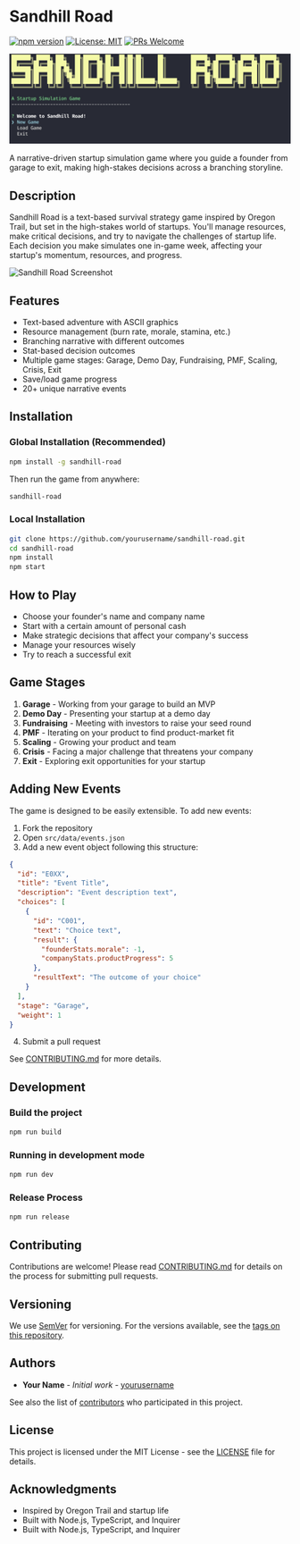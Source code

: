 # Sandhill Road

[![npm version](https://img.shields.io/npm/v/sandhill-road.svg)](https://www.npmjs.com/package/sandhill-road)
[![License: MIT](https://img.shields.io/badge/License-MIT-yellow.svg)](https://opensource.org/licenses/MIT)
[![PRs Welcome](https://img.shields.io/badge/PRs-welcome-brightgreen.svg)](./CONTRIBUTING.md)

![Sandhill Road Title Screen](https://raw.githubusercontent.com/bomatson/sandhill-road/main/assets/title-screen.png)

A narrative-driven startup simulation game where you guide a founder from garage to exit, making high-stakes decisions across a branching storyline.

## Description

Sandhill Road is a text-based survival strategy game inspired by Oregon Trail, but set in the high-stakes world of startups. You'll manage resources, make critical decisions, and try to navigate the challenges of startup life. Each decision you make simulates one in-game week, affecting your startup's momentum, resources, and progress.

![Sandhill Road Screenshot](https://raw.githubusercontent.com/bomatson/sandhill-road/main/assets/screenshot.png)

## Features

- Text-based adventure with ASCII graphics
- Resource management (burn rate, morale, stamina, etc.)
- Branching narrative with different outcomes
- Stat-based decision outcomes
- Multiple game stages: Garage, Demo Day, Fundraising, PMF, Scaling, Crisis, Exit
- Save/load game progress
- 20+ unique narrative events

## Installation

### Global Installation (Recommended)

```bash
npm install -g sandhill-road
```

Then run the game from anywhere:

```bash
sandhill-road
```

### Local Installation

```bash
git clone https://github.com/yourusername/sandhill-road.git
cd sandhill-road
npm install
npm start
```

## How to Play

- Choose your founder's name and company name
- Start with a certain amount of personal cash
- Make strategic decisions that affect your company's success
- Manage your resources wisely
- Try to reach a successful exit

## Game Stages

1. **Garage** - Working from your garage to build an MVP
2. **Demo Day** - Presenting your startup at a demo day
3. **Fundraising** - Meeting with investors to raise your seed round
4. **PMF** - Iterating on your product to find product-market fit
5. **Scaling** - Growing your product and team
6. **Crisis** - Facing a major challenge that threatens your company
7. **Exit** - Exploring exit opportunities for your startup

## Adding New Events

The game is designed to be easily extensible. To add new events:

1. Fork the repository
2. Open `src/data/events.json`
3. Add a new event object following this structure:

```json
{
  "id": "E0XX",
  "title": "Event Title",
  "description": "Event description text",
  "choices": [
    {
      "id": "C001",
      "text": "Choice text",
      "result": {
        "founderStats.morale": -1,
        "companyStats.productProgress": 5
      },
      "resultText": "The outcome of your choice"
    }
  ],
  "stage": "Garage",
  "weight": 1
}
```

4. Submit a pull request

See [CONTRIBUTING.md](./CONTRIBUTING.md) for more details.

## Development

### Build the project

```bash
npm run build
```

### Running in development mode

```bash
npm run dev
```

### Release Process

```bash
npm run release
```

## Contributing

Contributions are welcome! Please read [CONTRIBUTING.md](./CONTRIBUTING.md) for details on the process for submitting pull requests.

## Versioning

We use [SemVer](http://semver.org/) for versioning. For the versions available, see the [tags on this repository](https://github.com/yourusername/sandhill-road/tags).

## Authors

* **Your Name** - *Initial work* - [yourusername](https://github.com/yourusername)

See also the list of [contributors](https://github.com/yourusername/sandhill-road/contributors) who participated in this project.

## License

This project is licensed under the MIT License - see the [LICENSE](LICENSE) file for details.

## Acknowledgments

- Inspired by Oregon Trail and startup life
- Built with Node.js, TypeScript, and Inquirer 
- Built with Node.js, TypeScript, and Inquirer 